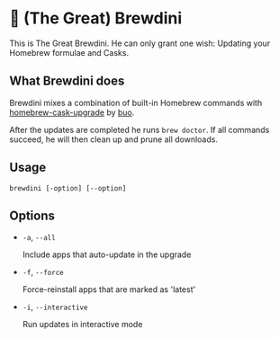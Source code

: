 # 🧞 (The Great) Brewdini
This is The Great Brewdini. He can only grant one wish: Updating your Homebrew formulae and Casks.

## What Brewdini does
Brewdini mixes a combination of built-in Homebrew commands with [homebrew-cask-upgrade](https://github.com/buo/homebrew-cask-upgrade) by [buo](https://github.com/buo).

After the updates are completed he runs `brew doctor`. If all commands succeed, he will then clean up and prune all downloads.

## Usage
```console
brewdini [-option] [--option]
```

## Options
* `-a`, `--all`

   Include apps that auto-update in the upgrade

* `-f`, `--force`

   Force-reinstall apps that are marked as 'latest'

* `-i`, `--interactive`

   Run updates in interactive mode
